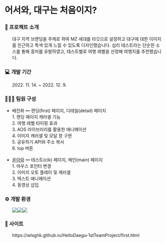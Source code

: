 # 어서와, 대구는 처음이지?
<h3>📑 프로젝트 소개</h3>
<ul>대구 지역 브랜딩을 주제로 하여 MZ 세대를 타깃으로 설정하고 대구에 대한 이미지를 친근하고 특색 있게 느낄 수 있도록 디자인했습니다. 심리 테스트라는 단순한 소스를 통해 흥미를 유발하였고, 테스트별로 여행 레벨을 선정해 여행지를 추천했습니다.</ul>
<h3>💻 개발 기간</h3>
<ul>2022. 11. 14. ~ 2022. 12. 9.</ul>
<h3>👩🏻‍💻 팀원 구성</h3>
<ul>
<li>배진화 ━ 랜딩(first) 페이지, 디테일(detail) 페이지
<br />
1. 랜딩 페이지 캐러셀 기능<br />
2. 여행 레벨 타이핑 효과<br />
3. AOS 라이브러리를 활용한 애니메이션<br />
4. 이미지 캐러셀 및 모달 창 구현<br />
5. 공유하기 API와 주소 복사<br />
6. top 버튼
<br />
<br />
</li>
<li><a href="https://github.com/YUNAHRAM/99s">윤아람</a> ━ 테스트(clk) 페이지, 메인(main) 페이지
<br />
1. 마우스 포인터 변경<br />
2. 이미지 오토 플레이 및 캐러셀<br />
3. 텍스트 애니메이션<br />
4. 동영상 삽입<br />
</li>
</ul>
<h3>⚙ 개발 환경</h3>
<ul>
<img src="https://img.shields.io/badge/html5-F24E1E?style=for-the-badge&logo=html5&logoColor=black"><img src="https://img.shields.io/badge/css3-1572B6?style=for-the-badge&logo=CSS3&logoColor=white"><img src="https://img.shields.io/badge/javascript-764ABC?style=for-the-badge&logo=JavaScript&logoColor=purple"></li>
</ul>
<h3>🔎 사이트</h3>
<ul>https://wlsghk.github.io/HelloDaegu-1stTeamProject/first.html</ul>
